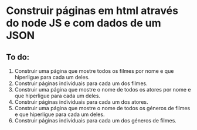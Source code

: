 # Construir páginas em html através do node JS e com dados de um JSON

## To do:
1. Construir uma página que mostre todos os filmes por nome e que hiperligue para cada um deles.
2. Construir páginas individuais para cada um dos filmes.
3. Construir uma página que mostre o nome de todos os atores por nome e que hiperligue para cada um deles.
4. Construir páginas individuais para cada um dos atores.
5. Construir uma página que mostre o nome de todos os géneros de filmes e que hiperligue para cada um deles.
6. Construir páginas individuais para cada um dos géneros de filmes.